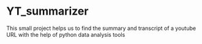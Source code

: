 # YT_summarizer
This small project helps us to find the summary and transcript of a youtube URL with the help of python data analysis tools  
